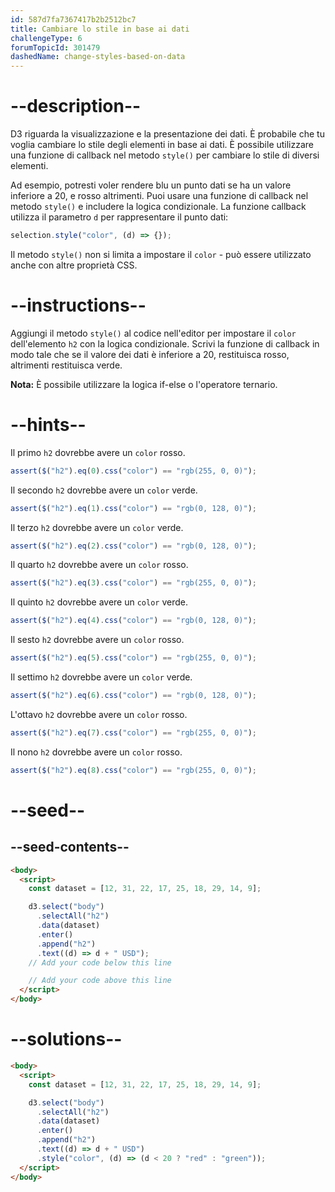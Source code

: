 ```yaml
---
id: 587d7fa7367417b2b2512bc7
title: Cambiare lo stile in base ai dati
challengeType: 6
forumTopicId: 301479
dashedName: change-styles-based-on-data
---
```


# --description--

D3 riguarda la visualizzazione e la presentazione dei dati. È probabile che tu voglia cambiare lo stile degli elementi in base ai dati. È possibile utilizzare una funzione di callback nel metodo `style()` per cambiare lo stile di diversi elementi.

Ad esempio, potresti voler rendere blu un punto dati se ha un valore inferiore a 20, e rosso altrimenti. Puoi usare una funzione di callback nel metodo `style()` e includere la logica condizionale. La funzione callback utilizza il parametro `d` per rappresentare il punto dati:

```js
selection.style("color", (d) => {});
```

Il metodo `style()` non si limita a impostare il `color` - può essere utilizzato anche con altre proprietà CSS.

# --instructions--

Aggiungi il metodo `style()` al codice nell'editor per impostare il `color` dell'elemento `h2` con la logica condizionale. Scrivi la funzione di callback in modo tale che se il valore dei dati è inferiore a 20, restituisca rosso, altrimenti restituisca verde.

**Nota:** È possibile utilizzare la logica if-else o l'operatore ternario.

# --hints--

Il primo `h2` dovrebbe avere un `color` rosso.

```js
assert($("h2").eq(0).css("color") == "rgb(255, 0, 0)");
```

Il secondo `h2` dovrebbe avere un `color` verde.

```js
assert($("h2").eq(1).css("color") == "rgb(0, 128, 0)");
```

Il terzo `h2` dovrebbe avere un `color` verde.

```js
assert($("h2").eq(2).css("color") == "rgb(0, 128, 0)");
```

Il quarto `h2` dovrebbe avere un `color` rosso.

```js
assert($("h2").eq(3).css("color") == "rgb(255, 0, 0)");
```

Il quinto `h2` dovrebbe avere un `color` verde.

```js
assert($("h2").eq(4).css("color") == "rgb(0, 128, 0)");
```

Il sesto `h2` dovrebbe avere un `color` rosso.

```js
assert($("h2").eq(5).css("color") == "rgb(255, 0, 0)");
```

Il settimo `h2` dovrebbe avere un `color` verde.

```js
assert($("h2").eq(6).css("color") == "rgb(0, 128, 0)");
```

L'ottavo `h2` dovrebbe avere un `color` rosso.

```js
assert($("h2").eq(7).css("color") == "rgb(255, 0, 0)");
```

Il nono `h2` dovrebbe avere un `color` rosso.

```js
assert($("h2").eq(8).css("color") == "rgb(255, 0, 0)");
```

# --seed--

## --seed-contents--

```html
<body>
  <script>
    const dataset = [12, 31, 22, 17, 25, 18, 29, 14, 9];

    d3.select("body")
      .selectAll("h2")
      .data(dataset)
      .enter()
      .append("h2")
      .text((d) => d + " USD");
    // Add your code below this line

    // Add your code above this line
  </script>
</body>
```

# --solutions--

```html
<body>
  <script>
    const dataset = [12, 31, 22, 17, 25, 18, 29, 14, 9];

    d3.select("body")
      .selectAll("h2")
      .data(dataset)
      .enter()
      .append("h2")
      .text((d) => d + " USD")
      .style("color", (d) => (d < 20 ? "red" : "green"));
  </script>
</body>
```

